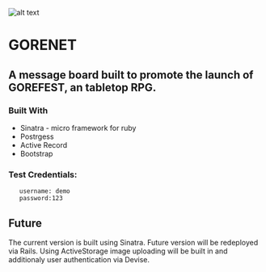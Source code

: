 
![alt text](https://github.com/mckiernantim/HallsOfGlory/public/images/screen_banner.png)

# GORENET
## A message board built to promote the launch of GOREFEST, an tabletop RPG.


### Built With
  * Sinatra - micro framework for ruby
  * Postrgess
  * Active Record
  * Bootstrap
### Test Credentials:  
       username: demo 
       password:123
       
       
## Future
 The current version is built using Sinatra.  Future version will be redeployed via Rails.  Using ActiveStorage image uploading will be built in and additionaly user authentication via Devise.  
